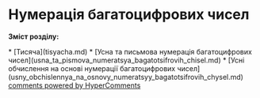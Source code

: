 <div id="hypercomments_widget" class="js-hypercomments-widget invisible"></div>

# Нумерація багатоцифрових чисел
<p><b>Зміст розділу:</b></p>
   * [Тисяча](tisyacha.md)
   * [Усна та письмова нумерація багатоцифрових чисел](usna_ta_pismova_numeratsya_bagatotsifrovih_chisel.md)
   * [Усні обчислення на основі нумерації багатоцифрових чисел](usny_obchislennya_na_osnovy_numeratsyy_bagatotsifrovih_chysel.md)

<div class="js-hypercomments-container">
    <a href="http://hypercomments.com" class="hc-link" title="comments widget">comments powered by HyperComments</a>
</div>